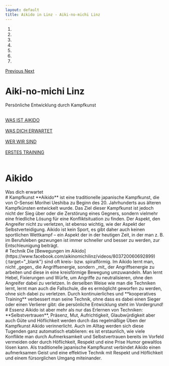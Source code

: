 ```yaml
---
layout: default
title: Aikido in Linz - Aiki-no-michi Linz
---
```


<div id="carouselExampleIndicators" class="carousel slide" data-ride="carousel">
    <ol class="carousel-indicators">
        <li data-target="#carouselExampleIndicators" data-slide-to="0" class="active"></li>
        <li data-target="#carouselExampleIndicators" data-slide-to="1"></li>
        <li data-target="#carouselExampleIndicators" data-slide-to="2"></li>
        <li data-target="#carouselExampleIndicators" data-slide-to="3"></li>
        <li data-target="#carouselExampleIndicators" data-slide-to="4"></li>
        <li data-target="#carouselExampleIndicators" data-slide-to="5"></li>
        <li data-target="#carouselExampleIndicators" data-slide-to="6"></li>
    </ol>
    <div class="carousel-inner" role="listbox">
        <!-- Slide One - Set the background image for this slide in the line below -->
        <div class="carousel-item active" style="background-image: url('./images/Slider/Vers3/Slider1_DSC01616.jpg')">
            <!--<div class="carousel-caption d-none d-md-block">
                <h3>Third One</h3>
                <p>This is a description for the third slide.</p>
            </div> -->
        </div>
        <div class="carousel-item" style="background-image: url('./images/Slider/Vers3/Slider2_DSC01481-Edit.jpg')">
        </div>
        <div class="carousel-item" style="background-image: url('./images/Slider/Vers3/Slider3_DSC01605.jpg')">
        </div>
        <div class="carousel-item" style="background-image: url('./images/Slider/Vers3/Slider4_DSC01584-Edit.jpg')">
        </div>
        <div class="carousel-item" style="background-image: url('./images/Slider/Vers3/Slider5_DSC01623.jpg')">
        </div>
        <div class="carousel-item" style="background-image: url('./images/Slider/Vers3/Slider6_DSC01558-Edit.jpg')">
        </div>
        <div class="carousel-item" style="background-image: url('./images/Slider/Vers3/Slider7_DSC01588.jpg')">
        </div>
    </div>
    <a class="carousel-control-prev" href="#carouselExampleIndicators" role="button" data-slide="prev">
        <span class="carousel-control-prev-icon" aria-hidden="true"></span>
        <span class="sr-only">Previous</span>
    </a>
    <a class="carousel-control-next" href="#carouselExampleIndicators" role="button" data-slide="next">
        <span class="carousel-control-next-icon" aria-hidden="true"></span>
        <span class="sr-only">Next</span>
    </a>
    <div class="centered">
        <h1>Aiki-no-michi Linz</h1>
        <p>Persönliche Entwicklung durch Kampfkunst</p>
        <div class="row">
            <div class="col">
                <br class="hide-when-small"/>
                <a class="buttonType1" href="{{ site.baseurl }}/aikido">WAS IST AIKIDO</a><br/><br />
                <a class="buttonType1" href="#wasDichErwartet">WAS DICH ERWARTET</a>
            </div>
            <div class="col">
                <br />
                <a class="buttonType2" href="{{ site.baseurl }}/ueberUns">WER WIR SIND</a><br /><br />
                <a class="buttonType2" href="{{ site.baseurl }}/training#erstesTraining">ERSTES TRAINING</a>
            </div>
        </div>
    </div>
</div>
<br/>

<div class="container" id="wasDichErwartet">
<div class="row text-center">
<div class="col" markdown="1">
<h1 class="mainPageHeader">Aikido</h1>
Was dich erwartet
</div>
</div>
<div class="row">
<div class="col" markdown="1">
# Kampfkunst
**Aikido** ist eine traditionelle japanische Kampfkunst, die von O-Sensei Morihei Ueshiba zu Beginn des 20. Jahrhunderts aus älteren Kampfkünsten entwickelt wurde. Das Ziel dieser Kampfkunst ist jedoch nicht der Sieg über oder die Zerstörung eines Gegners, sondern vielmehr eine friedliche Lösung für eine Konfliktsituation zu finden. Der Aspekt, den Angreifer nicht zu verletzen, ist ebenso wichtig, wie der Aspekt der Selbstverteidigung. Aikido ist kein Sport, es gibt daher auch keinen sportlichen Wettkampf – ein Aspekt der in der heutigen Zeit, in der man z. B. im Berufsleben gezwungen ist immer schneller und besser zu werden, zur Entschleunigung beiträgt.
</div>
<div class="col" markdown="1">
# Technik
Die [Bewegungen im Aikido](https://www.facebook.com/aikinomichilinz/videos/803720060692899){:target="_blank"} sind oft kreis- bzw. spiralförmig. Im Aikido lernt man, nicht _gegen_ die Angriffsenergie, sondern _mit_ der Angriffsenergie zu arbeiten und diese in eine kreisförmige Bewegung umzuwandeln. Man lernt Hebel, Fixierungen und Würfe, um Angriffe zu neutralisieren, ohne den Angreifer dabei zu verletzen. In derselben Weise wie man die Techniken lernt, lernt man auch die Fallschule, die es ermöglicht geworfen zu werden, ohne sich dabei zu verletzen. Durch kontinuierliches und **kooperatives Training** verbessert man seine Technik, ohne dass es dabei einen Sieger oder einen Verlierer gibt: die persönliche Entwicklung steht im Vordergrund!
</div>
<div class="col" markdown="1">
# Essenz
Aikido ist aber mehr als nur das Erlernen von Techniken: **Selbstvertrauen**, Präsenz, Mut, Aufrichtigkeit, Glaubwürdigkeit aber auch Güte und Höflichkeit werden durch das regelmäßige Üben der Kampfkunst  Aikido verinnerlicht.  Auch im Alltag werden sich diese Tugenden ganz automatisch etablieren: es ist erstaunlich, wie viele Konflikte man durch Aufmerksamkeit und Selbstvertrauen bereits im Vorfeld vermeiden oder durch Höflichkeit, Respekt und eine Prise Humor gewaltlos lösen kann. Als traditionelle japanische Kampfkunst verbindet Aikido einen aufmerksamen Geist und eine effektive Technik mit Respekt und Höflichkeit und einem fürsorglichen Umgang miteinander.
</div>
</div>